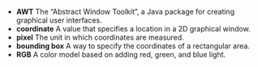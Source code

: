 * **AWT** The “Abstract Window Toolkit”, a Java package for creating graphical user interfaces.
* **coordinate** A value that specifies a location in a 2D graphical window.
* **pixel** The unit in which coordinates are measured.
* **bounding box** A way to specify the coordinates of a rectangular area.
* **RGB** A color model based on adding red, green, and blue light.